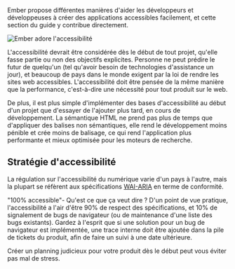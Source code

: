 Ember propose différentes manières d'aider les développeurs et développeuses à créer des applications accessibles facilement, et cette section du guide y contribue directement.

![Ember adore l'accessibilité](/images/accessibility/index/a11y-mascots.png)

L'accessibilité devrait être considérée dès le début de tout projet, qu'elle fasse partie ou non des objectifs explicites. Personne ne peut prédire le futur de quelqu'un (tel qu'avoir besoin de technologies d'assistance un jour), et beaucoup de pays dans le monde exigent par la loi de rendre les sites web accessibles. L'accessibilité doit être pensée de la même manière que la performance, c'est-à-dire une nécessité pour tout produit sur le web.

De plus, il est plus simple d'implémenter des bases d'accessibilité au début d'un projet que d'essayer de l'ajouter plus tard, en cours de développement. La sémantique HTML ne prend pas plus de temps que d'appliquer des balises non sémantiques, elle rend le développement moins pénible et crée moins de balisage, ce qui rend l'application plus performante et mieux optimisée pour les moteurs de recherche.

## Stratégie d'accessibilité

La régulation sur l'accessibilité du numérique varie d'un pays à l'autre, mais la plupart se réfèrent aux spécifications [WAI-ARIA](https://www.w3.org/WAI/) en terme de conformité.

"100% accessible"- Qu'est ce que ça veut dire ? D'un point de vue pratique, l'accessibilité a l'air d'être 90% de respect des spécifications, et 10% de signalement de bugs de navigateur (ou de maintenance d'une liste des bugs existants). Gardez à l'esprit que si une solution pour un bug de navigateur est implémentée, une trace interne doit être ajoutée dans la pile de tickets du produit, afin de faire un suivi à une date ultérieure.

Créer un planning judicieux pour votre produit dès le début peut vous éviter pas mal de stress.

